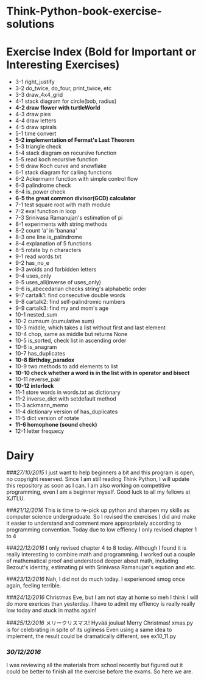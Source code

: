 # Think-Python-book-exercise-solutions

# Exercise Index (Bold for Important or Interesting Exercises)
* 3-1 right_justify
* 3-2 do_twice, do_four, print_twice, etc
* 3-3 draw_4x4_grid
* 4-1 stack diagram for circle(bob, radius)
* __4-2 draw flower with turtleWorld__
* 4-3 draw pies 
* 4-4 draw letters
* 4-5 draw spirals
* 5-1 time convert
* __5-2 implementation of Fermat's Last Theorem__
* 5-3 triangle check
* 5-4 stack diagram on recursive function
* 5-5 read koch recursive function
* 5-6 draw Koch curve and snowflake
* 6-1 stack diagram for calling functions
* 6-2 Ackermann function with simple control flow
* 6-3 palindrome check
* 6-4 is_power check
* __6-5 the great common divisor(GCD) calculator__
* 7-1 test square root with math module
* 7-2 eval function in loop
* 7-3 Srinivasa Ramanujan's estimation of pi
* 8-1 experiments with string methods
* 8-2 count 'a' in 'banana'
* 8-3 one line is_palindrome
* 8-4 explanation of 5 functions
* 8-5 rotate by n characters
* 9-1 read words.txt
* 9-2 has_no_e
* 9-3 avoids and forbidden letters
* 9-4 uses_only
* 9-5 uses_all(inverse of uses_only)
* 9-6 is_abecedarian checks string's alphabetic order
* 9-7 cartalk1: find consecutive double words
* 9-8 cartalk2: find self-palindromic numbers
* 9-9 cartalk3: find my and mom's age
* 10-1 nested_sum
* 10-2 cumsum (cumulative sum)
* 10-3 middle, which takes a list without first and last element
* 10-4 chop, same as middle but returns None
* 10-5 is_sorted, check list in ascending order
* 10-6 is_anagram
* 10-7 has_duplicates
* __10-8 Birthday_paradox__
* 10-9 two methods to add elements to list
* __10-10 check whether a word is in the list with in operator and bisect__
* 10-11 reverse_pair
* __10-12 interlock__
* 11-1 store words in words.txt as dictionary
* 11-2 inverse_dict with setdefault method
* 11-3 ackmann_memo
* 11-4 dictionary version of has_duplicates
* 11-5 dict version of rotate
* __11-6 homophone (sound check)__
* 12-1 letter frequecy




# Dairy
###_27/10/2015_
I just want to help beginners a bit and this program is open, no copyright reserved. Since I am still reading Think Python, I will update this repository as soon as I can. I am also working on competitive programming, even I am a beginner myself. Good luck to all my fellows at XJTLU.

###_21/12/2016_
This is time to re-pick up python and sharpen my skills as computer science undergraduate. So I revised the exercises I did and make it easier to understand and comment more appropriately according to programming convention.  Today due to low effiency I only revised chapter 1 to 4

###_22/12/2016_
I only revised chapter 4 to 8 today. Although I found it is really interesting to combine math and programming. I worked out a couple of mathematical proof and understood deeper about math, including Bezout's identity, estimating pi with Srinivasa Ramanujan's eqution and etc.

###_23/12/2016_
Nah, I did not do much today. I experienced smog once again, feeling terrible.

###_24/12/2016_
Christmas Eve, but I am not stay at home so meh I think I will do more exerices than yesterday. I have to admit my effiency is really really low today and stuck in maths again! 

###_25/12/2016_
メリークリスマス! Hyvää joulua! Merry Christmas!
xmas.py is for celebrating in spite of its ugliness
Even using a same idea to implement, the result could be dramatically different, see ex10_11.py

### _30/12/2016_
I was reviewing all the materials from school recently but figured out it could be better to finish all the exercise before the exams. So here we are.
